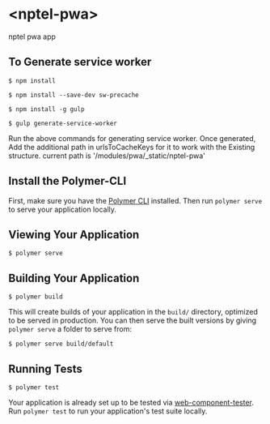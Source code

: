 # \<nptel-pwa\>

nptel pwa app

## To Generate service worker

```
$ npm install
```
```
$ npm install --save-dev sw-precache
```
```
$ npm install -g gulp
```

```
$ gulp generate-service-worker
```

Run the above commands for generating service worker. Once generated, Add the additional path in urlsToCacheKeys for it to work with the
Existing structure. current path is '/modules/pwa/_static/nptel-pwa'

## Install the Polymer-CLI

First, make sure you have the [Polymer CLI](https://www.npmjs.com/package/polymer-cli) installed. Then run `polymer serve` to serve your application locally.

## Viewing Your Application

```
$ polymer serve
```

## Building Your Application

```
$ polymer build
```

This will create builds of your application in the `build/` directory, optimized to be served in production. You can then serve the built versions by giving `polymer serve` a folder to serve from:

```
$ polymer serve build/default
```

## Running Tests

```
$ polymer test
```

Your application is already set up to be tested via [web-component-tester](https://github.com/Polymer/web-component-tester). Run `polymer test` to run your application's test suite locally.
